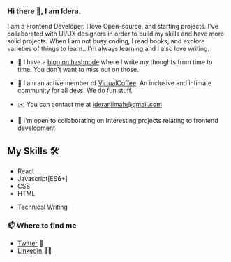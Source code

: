 ﻿### Hi there 👋, I am Idera.
I am a Frontend Developer. I love Open-source, and starting projects.  I've collaborated with UI/UX designers in order to build my skills and have more solid projects.
When I am not busy coding, I read books, and explore varieties of things to learn.. I'm always learning,and I also love writing.

- 🔭 I have a [blog on hashnode](https://ideranimah.hashnode.dev/) where I write my thoughts from time to time. You don't want to miss out on those.

- 🔭 I am an active member of [VirtualCoffee](https://virtualcoffee.io/). An inclusive and intimate community for all devs. We do fun stuff.

- ✉️  You can contact me at [ideraniimah@gmail.com](mailto:ideraniimah@gmail.com)
- 🤝  I'm open to collaborating on Interesting projects relating to frontend development


## My Skills 🛠
- React
- Javascript[ES6+]
- CSS
- HTML

* Technical Writing

 
### 📫 Where to find me
- [Twitter](https://twitter.com/Nim0tallah__) 🐤
- [LinkedIn](https://www.linkedin.com/in/idera-ni-mah-yusuf-3b2767245) 👩💼
